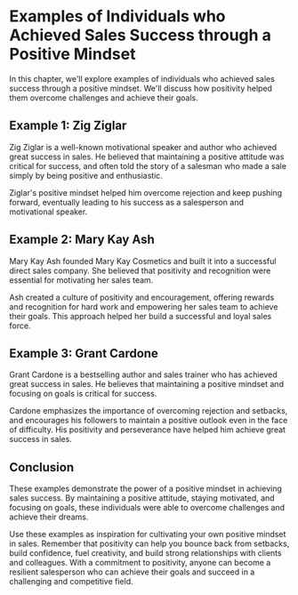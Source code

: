Examples of Individuals who Achieved Sales Success through a Positive Mindset
=======================================================================================================================

In this chapter, we'll explore examples of individuals who achieved sales success through a positive mindset. We'll discuss how positivity helped them overcome challenges and achieve their goals.

Example 1: Zig Ziglar
---------------------

Zig Ziglar is a well-known motivational speaker and author who achieved great success in sales. He believed that maintaining a positive attitude was critical for success, and often told the story of a salesman who made a sale simply by being positive and enthusiastic.

Ziglar's positive mindset helped him overcome rejection and keep pushing forward, eventually leading to his success as a salesperson and motivational speaker.

Example 2: Mary Kay Ash
-----------------------

Mary Kay Ash founded Mary Kay Cosmetics and built it into a successful direct sales company. She believed that positivity and recognition were essential for motivating her sales team.

Ash created a culture of positivity and encouragement, offering rewards and recognition for hard work and empowering her sales team to achieve their goals. This approach helped her build a successful and loyal sales force.

Example 3: Grant Cardone
------------------------

Grant Cardone is a bestselling author and sales trainer who has achieved great success in sales. He believes that maintaining a positive mindset and focusing on goals is critical for success.

Cardone emphasizes the importance of overcoming rejection and setbacks, and encourages his followers to maintain a positive outlook even in the face of difficulty. His positivity and perseverance have helped him achieve great success in sales.

Conclusion
----------

These examples demonstrate the power of a positive mindset in achieving sales success. By maintaining a positive attitude, staying motivated, and focusing on goals, these individuals were able to overcome challenges and achieve their dreams.

Use these examples as inspiration for cultivating your own positive mindset in sales. Remember that positivity can help you bounce back from setbacks, build confidence, fuel creativity, and build strong relationships with clients and colleagues. With a commitment to positivity, anyone can become a resilient salesperson who can achieve their goals and succeed in a challenging and competitive field.
